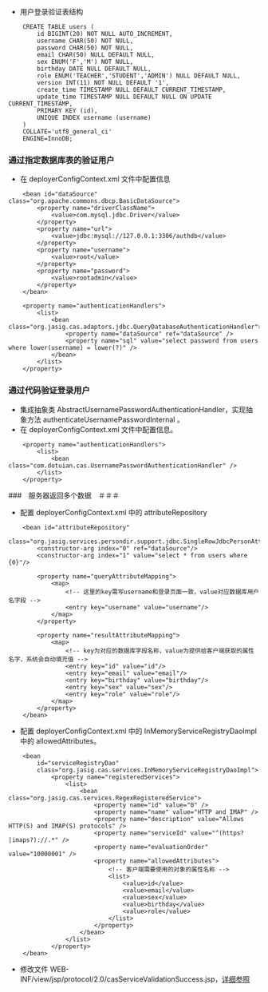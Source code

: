 
+ 用户登录验证表结构   
```
    CREATE TABLE users (
        id BIGINT(20) NOT NULL AUTO_INCREMENT,
        username CHAR(50) NOT NULL,
        password CHAR(50) NOT NULL,
        email CHAR(50) NULL DEFAULT NULL,
        sex ENUM('F','M') NOT NULL,
        birthday DATE NULL DEFAULT NULL,
        role ENUM('TEACHER','STUDENT','ADMIN') NULL DEFAULT NULL,
        version INT(11) NOT NULL DEFAULT '1',
        create_time TIMESTAMP NULL DEFAULT CURRENT_TIMESTAMP,
        update_time TIMESTAMP NULL DEFAULT NULL ON UPDATE CURRENT_TIMESTAMP,
        PRIMARY KEY (id),
        UNIQUE INDEX username (username)
    )
    COLLATE='utf8_general_ci'
    ENGINE=InnoDB;
```

### 通过指定数据库表的验证用户 ###
+ 在 deployerConfigContext.xml 文件中配置信息

```
    <bean id="dataSource" class="org.apache.commons.dbcp.BasicDataSource">
        <property name="driverClassName">
            <value>com.mysql.jdbc.Driver</value>
        </property>
        <property name="url">
            <value>jdbc:mysql://127.0.0.1:3306/authdb</value>
        </property>
        <property name="username">
            <value>root</value>
        </property>
        <property name="password">
            <value>rootadmin</value>
        </property>
    </bean>

    <property name="authenticationHandlers">
        <list>
            <bean class="org.jasig.cas.adaptors.jdbc.QueryDatabaseAuthenticationHandler">
                <property name="dataSource" ref="dataSource" />
                <property name="sql" value="select password from users where lower(username) = lower(?)" />
            </bean>
        </list>
    </property>
```

### 通过代码验证登录用户 ###
+ 集成抽象类 AbstractUsernamePasswordAuthenticationHandler，实现抽象方法 authenticateUsernamePasswordInternal 。  
+ 在 deployerConfigContext.xml 文件中配置信息。
```
    <property name="authenticationHandlers">
        <list>
            <bean class="com.dotuian.cas.UsernamePasswordAuthenticationHandler" />
        </list>
    </property>
```

###　服务器返回多个数据　＃＃＃
+ 配置 deployerConfigContext.xml 中的 attributeRepository

```
    <bean id="attributeRepository"
        class="org.jasig.services.persondir.support.jdbc.SingleRowJdbcPersonAttributeDao">
        <constructor-arg index="0" ref="dataSource"/>
        <constructor-arg index="1" value="select * from users where {0}"/>
        
        <property name="queryAttributeMapping">
            <map>
                <!-- 这里的key需写username和登录页面一致，value对应数据库用户名字段 -->  
                <entry key="username" value="username"/>  
            </map>
        </property>

        <property name="resultAttributeMapping">
            <map>
                <!-- key为对应的数据库字段名称，value为提供给客户端获取的属性名字，系统会自动填充值 -->
                <entry key="id" value="id"/>
                <entry key="email" value="email"/>
                <entry key="birthday" value="birthday"/>
                <entry key="sex" value="sex"/>
                <entry key="role" value="role"/>
            </map>
        </property>
    </bean>
```
    
+ 配置 deployerConfigContext.xml 中的 InMemoryServiceRegistryDaoImpl 中的 allowedAttributes。
```
    <bean
        id="serviceRegistryDao"
        class="org.jasig.cas.services.InMemoryServiceRegistryDaoImpl">
            <property name="registeredServices">
                <list>
                    <bean class="org.jasig.cas.services.RegexRegisteredService">
                        <property name="id" value="0" />
                        <property name="name" value="HTTP and IMAP" />
                        <property name="description" value="Allows HTTP(S) and IMAP(S) protocols" />
                        <property name="serviceId" value="^(https?|imaps?)://.*" />
                        <property name="evaluationOrder" value="10000001" />
                        <property name="allowedAttributes">
                            <!-- 客户端需要使用的对象的属性名称 -->
                            <list>
                                <value>id</value>
                                <value>email</value>
                                <value>sex</value>
                                <value>birthday</value>
                                <value>role</value>
                            </list>
                        </property>
                    </bean>
                </list>
            </property>
    </bean>
```

+ 修改文件 WEB-INF/view/jsp/protocol/2.0/casServiceValidationSuccess.jsp，[详细参照](https://github.com/dotuian/cas-sample/blob/master/cas-server-overlay-sample/src/main/webapp/WEB-INF/view/jsp/protocol/2.0/casServiceValidationSuccess.jsp)
 
